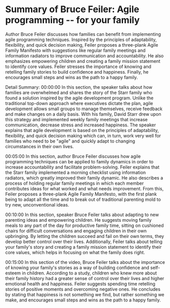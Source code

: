 # Summary of Bruce Feiler: Agile programming -- for your family

Author Bruce Feiler discusses how families can benefit from implementing agile programming techniques. Inspired by the principles of adaptability, flexibility, and quick decision making, Feiler proposes a three-plank Agile Family Manifesto with suggestions like regular family meetings and information radiators to improve communication and accountability. He also emphasizes empowering children and creating a family mission statement to identify core values. Feiler stresses the importance of knowing and retelling family stories to build confidence and happiness. Finally, he encourages small steps and wins as the path to a happy family.

Detail Summary: 
00:00:00
In this section, the speaker talks about how families are overwhelmed and shares the story of the Starr family who found a solution inspired by the agile development program. Unlike the traditional top-down approach where executives dictate the plan, agile development allows small groups to manage themselves, receive feedback and make changes on a daily basis. With his family, David Starr drew upon this strategy and implemented weekly family meetings that increase communication, decrease stress and increased happiness. The speaker explains that agile development is based on the principles of adaptability, flexibility, and quick decision making which can, in turn, work very well for families who need to be "agile" and quickly adapt to changing circumstances in their own lives.

00:05:00
In this section, author Bruce Feiler discusses how agile programming techniques can be applied to family dynamics in order to increase accountability and facilitate problem-solving. Feiler explains that the Starr family implemented a morning checklist using information radiators, which greatly improved their family dynamic. He also describes a process of holding regular family meetings in which each member contributes ideas for what worked and what needs improvement. From this, Feiler proposes a three-plank Agile Family Manifesto, with the first plank being to adapt all the time and to break out of traditional parenting mold to try new, unconventional ideas.

00:10:00
In this section, speaker Bruce Feiler talks about adapting to new parenting ideas and empowering children. He suggests moving family meals to any part of the day for productive family time, sitting on cushioned chairs for difficult conversations and engaging children in their own upbringing. By letting the children succeed and fail on their own terms, they develop better control over their lives. Additionally, Feiler talks about telling your family's story and creating a family mission statement to identify their core values, which helps in focusing on what the family does right.

00:15:00
In this section of the video, Bruce Feiler talks about the importance of knowing your family's stories as a way of building confidence and self-esteem in children. According to a study, children who knew more about their family history had a greater sense of control over their lives and higher emotional health and happiness. Feiler suggests spending time retelling stories of positive moments and overcoming negative ones. He concludes by stating that happiness is not something we find, but rather something we make, and encourages small steps and wins as the path to a happy family.

